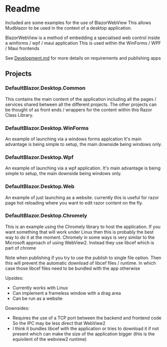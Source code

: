# Readme

Included are some examples for the use of BlazorWebView
This allows Mudblazor to be used in the context of a desktop application.

BlazorWebView is a method of embedding a specialised web control inside a winforms / wpf / maui application
This is used within the WinForms / WPF / Maui frontends

See [Development.md](./Development.md) for more details on requirements and publishing apps


## Projects

### DefaultBlazor.Desktop.Common

This contains the main content of the application including all the pages / services shared between all the different projects.
The other projects can be thought of as front ends / wrappers for the content within this Razor Class Library.

### DefaultBlazor.Desktop.WinForms

An example of launching via a windows forms applcation
It's main advantage is being simple to setup, the main downside being windows only.

### DefaultBlazor.Desktop.Wpf

An example of launching via a wpf application.
It's main advantage is being simple to setup, the main downside being windows only.

### DefaultBlazor.Desktop.Web

An example of just launching as a website.
currently this is useful for razor page hot reloading where you want to edit razor content on the fly.

### DefaultBlazor.Desktop.Chromely

This is an example using the Chromely library to host the application.
If you want something that will work under Linux then this is probably the best way to do it at the moment.
Chromely in some ways is very similar to the Microsoft approach of using WebView2.
Instead they use libcef which is part of chrome

Note when publishing if you try to use the publish to single file option.
Then this will prevent the automatic download of libcef files / runtime.
In which case those libcef files need to be bundled with the app otherwise

Upsides:

  * Currently works with Linux
  * Can implement a frameless window with a drag area
  * Can be run as a website

Downsides:

  * Requires the use of a TCP port between the backend and frontend code
    So the IPC may be less direct that WebView2
  * I think it bundles libcef with the application or tries to download it if not present
    which can make the size of the application bigger (this is the equivilent of the webview2 runtime)
